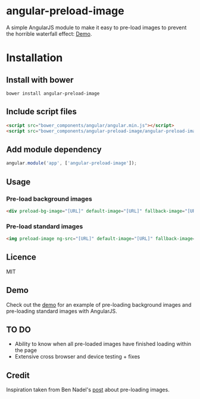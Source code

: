 # angular-preload-image

A simple AngularJS module to make it easy to pre-load images to prevent the horrible waterfall effect: [Demo](http://revillweb.github.io/angular-preload-image/).

# Installation

## Install with bower

```
bower install angular-preload-image
```

## Include script files

```html
<script src="bower_components/angular/angular.min.js"></script>
<script src="bower_components/angular-preload-image/angular-preload-image.min.js"></script>
```

## Add module dependency

```javascript
angular.module('app', ['angular-preload-image']);
```

## Usage

### Pre-load background images

```html
<div preload-bg-image="[URL]" default-image="[URL]" fallback-image="[URL]"></div>
```

### Pre-load standard images

```html
<img preload-image ng-src="[URL]" default-image="[URL]" fallback-image="[URL]" />
```

## Licence

MIT

## Demo

Check out the [demo](http://revillweb.github.io/angular-preload-image/) for an example of pre-loading background images and pre-loading standard images with AngularJS.

## TO DO

* Ability to know when all pre-loaded images have finished loading within the page
* Extensive cross browser and device testing + fixes
 
## Credit

Inspiration taken from Ben Nadel's [post](http://www.bennadel.com/blog/2597-preloading-images-in-angularjs-with-promises.htm) about pre-loading images.
